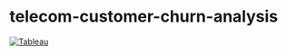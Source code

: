 # telecom-customer-churn-analysis
[![Tableau](https://public.tableau.com/app/profile/akash.thiruveedula/vizzes)](https://public.tableau.com/app/profile/akash.thiruveedula/viz/mytelecomcustomerchurnproject/Story1)
